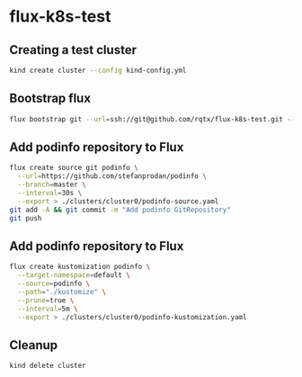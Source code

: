 # flux-k8s-test

## Creating a test cluster

```bash
kind create cluster --config kind-config.yml
```

## Bootstrap flux

```bash
flux bootstrap git --url=ssh://git@github.com/rqtx/flux-k8s-test.git --context=kind-kind --path=clusters/cluster0 --private-key-file=PRIVATE_KEY_FILE --password=PRIVATE_KEY_PASSWORD
```

## Add podinfo repository to Flux

```bash
flux create source git podinfo \
  --url=https://github.com/stefanprodan/podinfo \
  --branch=master \
  --interval=30s \
  --export > ./clusters/cluster0/podinfo-source.yaml
git add -A && git commit -m "Add podinfo GitRepository"
git push
```

## Add podinfo repository to Flux

```bash
flux create kustomization podinfo \
  --target-namespace=default \
  --source=podinfo \
  --path="./kustomize" \
  --prune=true \
  --interval=5m \
  --export > ./clusters/cluster0/podinfo-kustomization.yaml
  ```

## Cleanup

```bash
kind delete cluster
```

